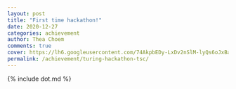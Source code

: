 ```yaml
---
layout: post
title: "First time hackathon!"
date: 2020-12-27
categories: achievement
author: Thea Choem
comments: true
cover: https://lh6.googleusercontent.com/74AkpbEDy-LxDv2nSlM-lyQs6oJxBaaBh7LnHAjqRH3tf3e57hB_WOLZpK7VBGNDMhR232tQENi_taEIGyPqha4=w16383
permalink: /achievement/turing-hackathon-tsc/
---
```

{% include dot.md %}